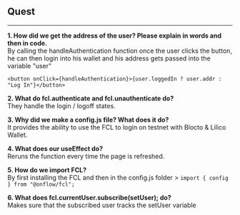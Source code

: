  ## Quest
<hr>

**1. How did we get the address of the user? Please explain in words and then in code.**<br/>
 By calling the handleAuthentication function once the user clicks the button, he can then login into his wallet and his address gets passed into the variable "user"
 ```
 <button onClick={handleAuthentication}>{user.loggedIn ? user.addr : "Log In"}</button>
 ```

**2. What do fcl.authenticate and fcl.unauthenticate do?**<br/>
 They handle the login / logoff states.

**3. Why did we make a config.js file? What does it do?**<br/>
 It provides the ability to use the FCL to login on testnet with Blocto & Lilico Wallet.

**4. What does our useEffect do?**<br/>
 Reruns the function every time the page is refreshed.
 
**5. How do we import FCL?**<br/>
 By first installing the FCL and then in the config.js folder >
 ```import { config } from "@onflow/fcl";```

**6. What does fcl.currentUser.subscribe(setUser); do?**<br/>
 Makes sure that the subscribed user tracks the setUser variable